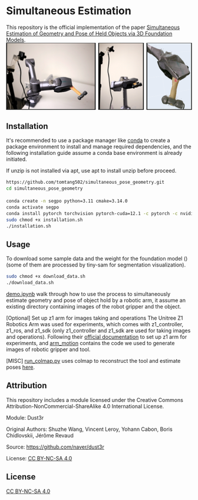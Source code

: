 # Simultaneous Estimation

This  repository is the official implementation of the paper [Simultaneous Estimation of Geometry and Pose of Held Objects
via 3D Foundation Models](https://arxiv.org/pdf/2407.10331). 
![Visualization](/figures/segpo_method.png)

## Installation

It's recommended to use a package manager like [conda](https://conda.io/projects/conda/en/latest/user-guide/getting-started.html) to create a package environment to install and manage required dependencies, and the following installation guide assume a conda base environment is already initiated.

If unzip is not installed via apt, use apt to install unzip before proceed.
```bash
https://github.com/tomtang502/simultaneous_pose_geometry.git
cd simultaneous_pose_geometry

conda create -n segpo python=3.11 cmake=3.14.0
conda activate segpo
conda install pytorch torchvision pytorch-cuda=12.1 -c pytorch -c nvidia
sudo chmod +x installation.sh 
./installation.sh
```

## Usage

To download some sample data and the weight for the foundation model () (some of them are processed by tiny-sam for segmentation visualization).
```bash
sudo chmod +x download_data.sh
./download_data.sh
```
[demo.ipynb](demo.ipynb) walk through how to use the process to simultaneously estimate geometry and pose of object hold by a robotic arm, it assume an existing directory containing images of the robot gripper and the object.

[Optional] Set up z1 arm for images taking and operations
The Unitree Z1 Robotics Arm was used for experiments, which comes with z1_controller, z1_ros, and z1_sdk (only z1_controller and z1_sdk are used for taking images and operations). Following their [official documentation](https://dev-z1.unitree.com/) to set up z1 arm for experiments, and [arm_motion](arm_motion) contains the code we used to generate images of robotic gripper and tool.

[MISC]
[run_colmap.py](run_colmap.py) uses colmap to reconstruct the tool and estimate poses [here](https://colmap.github.io/).

## Attribution

This repository includes a module licensed under the Creative Commons Attribution-NonCommercial-ShareAlike 4.0 International License.

Module: Dust3r

Original Authors: Shuzhe Wang, Vincent Leroy, Yohann Cabon, Boris Chidlovskii, Jérôme Revaud

Source: https://github.com/naver/dust3r

License: [CC BY-NC-SA 4.0](https://creativecommons.org/licenses/by-nc-sa/4.0/)


## License

[CC BY-NC-SA 4.0](https://creativecommons.org/licenses/by-nc-sa/4.0/legalcode.en)

